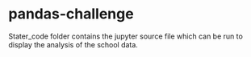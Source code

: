 # pandas-challenge
Stater_code folder contains the jupyter source file which can be run to display the analysis of the school data.
